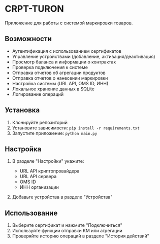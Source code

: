 
# CRPT-TURON

Приложение для работы с системой маркировки товаров.

## Возможности

- Аутентификация с использованием сертификатов
- Управление устройствами (добавление, активация/деактивация)
- Просмотр баланса и информации о контрактах
- Проверка подключения к системе
- Отправка отчетов об агрегации продуктов
- Отправка отчетов о нанесении маркировки
- Настройка системы (URL API, OMS ID, ИНН)
- Локальное хранение данных в SQLite
- Логирование операций

## Установка

1. Клонируйте репозиторий
2. Установите зависимости: `pip install -r requirements.txt`
3. Запустите приложение: `python main.py`

## Настройка

1. В разделе "Настройки" укажите:
   - URL API криптопровайдера
   - URL API сервера
   - OMS ID
   - ИНН организации

2. Добавьте устройства в разделе "Устройства"

## Использование

1. Выберите сертификат и нажмите "Подключиться"
2. Используйте функции отправки КМ или агрегации
3. Проверяйте историю операций в разделе "История действий"
